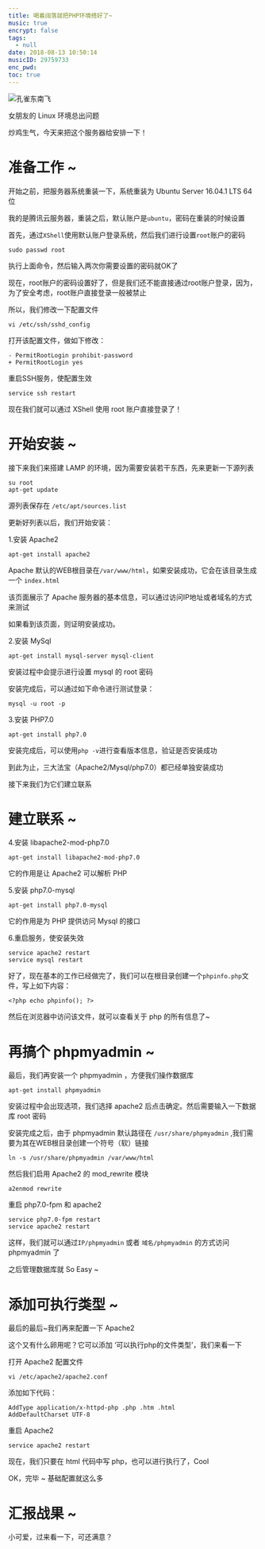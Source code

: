 ```yaml
---
title: 喝着阔落就把PHP环境搭好了~
music: true
encrypt: false
tags:
  - null
date: 2018-08-13 10:50:14
musicID: 29759733
enc_pwd:
toc: true
---
```


![孔雀东南飞](http://ozgbjelmj.bkt.clouddn.com/php%E6%9C%8D%E5%8A%A1%E5%99%A8.png)

女朋友的 Linux 环境总出问题

炒鸡生气，今天来把这个服务器给安排一下！

<!-- more -->

# 准备工作 ~ 

开始之前，把服务器系统重装一下，系统重装为 Ubuntu Server 16.04.1 LTS 64位

我的是腾讯云服务器，重装之后，默认账户是`ubuntu`，密码在重装的时候设置

首先，通过`XShell`使用默认账户登录系统，然后我们进行设置`root`账户的密码

```
sudo passwd root
```

执行上面命令，然后输入两次你需要设置的密码就OK了

现在，root账户的密码设置好了，但是我们还不能直接通过root账户登录，因为，为了安全考虑，root账户直接登录一般被禁止

所以，我们修改一下配置文件

```
vi /etc/ssh/sshd_config
```

打开该配置文件，做如下修改：

```
- PermitRootLogin prohibit-password
+ PermitRootLogin yes
```

重启SSH服务，使配置生效

```
service ssh restart
```

现在我们就可以通过 XShell 使用 root 账户直接登录了！

# 开始安装 ~

接下来我们来搭建 LAMP 的环境，因为需要安装若干东西，先来更新一下源列表

```
su root
apt-get update
```

源列表保存在 `/etc/apt/sources.list`

更新好列表以后，我们开始安装：

1.安装 Apache2

```
apt-get install apache2
```

Apache 默认的WEB根目录在`/var/www/html`，如果安装成功，它会在该目录生成一个 `index.html`

该页面展示了 Apache 服务器的基本信息，可以通过访问IP地址或者域名的方式来测试

如果看到该页面，则证明安装成功。

2.安装 MySql

```
apt-get install mysql-server mysql-client
```

安装过程中会提示进行设置 mysql 的 root 密码

安装完成后，可以通过如下命令进行测试登录：

```
mysql -u root -p
```

3.安装 PHP7.0

```
apt-get install php7.0
```

安装完成后，可以使用`php -v`进行查看版本信息，验证是否安装成功

到此为止，三大法宝（Apache2/Mysql/php7.0）都已经单独安装成功

接下来我们为它们建立联系

# 建立联系 ~

4.安装 libapache2-mod-php7.0

```
apt-get install libapache2-mod-php7.0
```

它的作用是让 Apache2 可以解析 PHP

5.安装 php7.0-mysql

```
apt-get install php7.0-mysql
```

它的作用是为 PHP 提供访问 Mysql 的接口

6.重启服务，使安装失效

```
service apache2 restart
service mysql restart
```

好了，现在基本的工作已经做完了，我们可以在根目录创建一个`phpinfo.php`文件，写上如下内容：

```
<?php echo phpinfo(); ?>
```

然后在浏览器中访问该文件，就可以查看关于 php 的所有信息了~

# 再搞个 phpmyadmin ~

最后，我们再安装一个 phpmyadmin ，方便我们操作数据库

```
apt-get install phpmyadmin
```

安装过程中会出现选项，我们选择 apache2 后点击确定。然后需要输入一下数据库 root 密码

安装完成之后，由于 phpmyadmin 默认路径在 `/usr/share/phpmyadmin` ,我们需要为其在WEB根目录创建一个符号（软）链接

```
ln -s /usr/share/phpmyadmin /var/www/html
```

然后我们启用 Apache2 的 mod_rewrite 模块

```
a2enmod rewrite
```

重启 php7.0-fpm 和 apache2

```
service php7.0-fpm restart
service apache2 restart
```

这样，我们就可以通过`IP/phpmyadmin` 或者 `域名/phpmyadmin` 的方式访问 phpmyadmin 了

之后管理数据库就 So Easy ~

# 添加可执行类型 ~

最后的最后~我们再来配置一下 Apache2

这个又有什么卵用呢？它可以添加 ‘可以执行php的文件类型’，我们来看一下

打开 Apache2 配置文件

```
vi /etc/apache2/apache2.conf
```

添加如下代码：

```
AddType application/x-httpd-php .php .htm .html
AddDefaultCharset UTF-8
```

重启 Apache2

```
service apache2 restart
```

现在，我们只要在 html 代码中写 php，也可以进行执行了，Cool

OK，完毕 ~ 基础配置就这么多

# 汇报战果 ~

小可爱，过来看一下，可还满意？